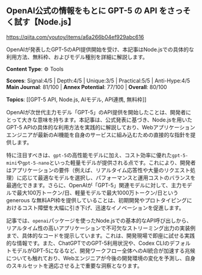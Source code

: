 ## OpenAI公式の情報をもとに GPT-5 の API をさっそく試す【Node.js】

https://qiita.com/youtoy/items/a6a266b04ef929abc616

OpenAIが発表したGPT-5のAPI提供開始を受け、本記事はNode.jsでの具体的な利用方法、無料枠、およびモデル種別を詳細に解説します。

**Content Type**: ⚙️ Tools

**Scores**: Signal:4/5 | Depth:4/5 | Unique:3/5 | Practical:5/5 | Anti-Hype:4/5
**Main Journal**: 81/100 | **Annex Potential**: 77/100 | **Overall**: 80/100

**Topics**: [[GPT-5 API, Node.js, AIモデル, API連携, 無料枠]]

OpenAIが次世代主力モデル「GPT-5」のAPI提供を開始したことは、開発者にとって大きな意味を持ちます。本記事は、公式発表に基づき、Node.jsを用いたGPT-5 APIの具体的な利用方法を実践的に解説しており、Webアプリケーションエンジニアが最新のAI機能を自身のサービスに組み込むための直接的な指針を提供します。

特に注目すべきは、`gpt-5`の高性能モデルに加え、コスト効率に優れた`gpt-5-mini`や`gpt-5-nano`といった軽量モデルが提供される点です。これにより、開発者はアプリケーションの要件（例えば、リアルタイム応答性や大量のリクエスト処理）に応じて最適なモデルを選択し、パフォーマンスと運用コストのバランスを最適化できます。さらに、OpenAIが「GPT-5」関連モデルに対して、主力モデルで最大100万トークン/日、軽量モデルで最大1000万トークン/日という generous な無料API枠を提供していることは、初期開発やプロトタイピングにおけるコスト障壁を大幅に引き下げ、迅速なイノベーションを促進します。

記事では、`openai`パッケージを使ったNode.jsでの基本的なAPI呼び出しから、リアルタイム性の高いアプリケーションで不可欠なストリーミング出力の実装例まで、具体的なコードを提示しています。これは、開発現場で即座に試せる実践的な情報です。また、ChatGPTでのGPT-5利用状況や、Codex CLIのデフォルトモデルがGPT-5になるなど、開発ワークフロー全体へのAI統合が加速する兆候についても触れており、Webエンジニアが今後の開発環境の変化を予測し、自身のスキルセットを適応させる上で重要な洞察となります。